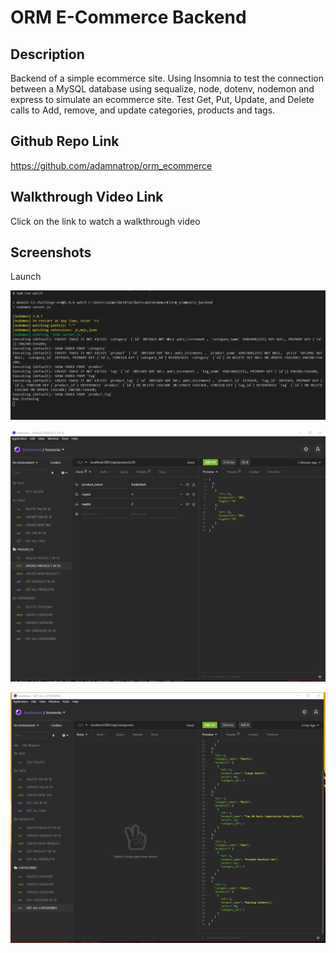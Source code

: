 # ORM E-Commerce Backend

## Description

Backend of a simple ecommerce site. Using Insomnia to test the connection between a MySQL database using sequalize, node, dotenv, nodemon and express to simulate an ecommerce site. Test Get, Put, Update, and Delete calls to Add, remove, and update categories, products and tags. 

## Github Repo Link

https://github.com/adamnatrop/orm_ecommerce

## Walkthrough Video Link

Click on the link to watch a walkthrough video




## Screenshots 

Launch 

![screemshot01](./public/assets/images/screenshot01.jpg)


![screemshot02](./public/assets/images/screenshot02.jpg)


![screemshot03](./public/assets/images/screenshot03.jpg)
